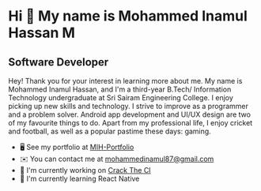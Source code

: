 Hi 👋 My name is Mohammed Inamul Hassan M
=========================================

Software Developer
------------------

Hey! Thank you for your interest in learning more about me. My name is Mohammed Inamul Hassan, and I'm a third-year B.Tech/ Information Technology undergraduate at Sri Sairam Engineering College. I enjoy picking up new skills and technology. I strive to improve as a programmer and a problem solver. Android app development and UI/UX design are two of my favourite things to do. Apart from my professional life, I enjoy cricket and football, as well as a popular pastime these days: gaming.

* 🖥️  See my portfolio at [MIH-Portfolio](http://mih-portfolio.netlify.app/)
* ✉️  You can contact me at [mohammedinamul87@gmail.com](mailto:mohammedinamul87@gmail.com)
* 🚀  I'm currently working on [Crack The CI](http://github.com/Inamul07/CrackTheCI)
* 🧠  I'm currently learning React Native

